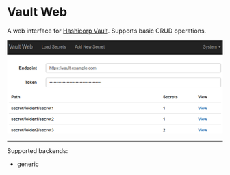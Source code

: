 # Vault Web

A web interface for [Hashicorp Vault](https://www.vaultproject.io). Supports basic CRUD operations.

![](https://github.com/AMeng/vault-ui/blob/master/screenshot.png)

---

Supported backends:
 * generic

